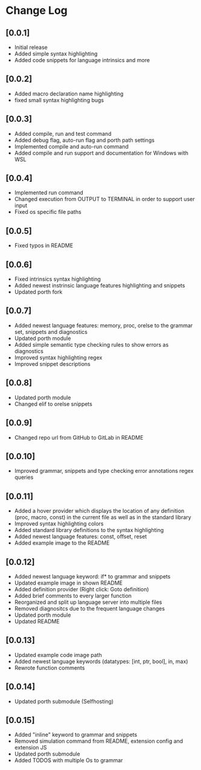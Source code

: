 # Change Log

## [0.0.1]

- Initial release
- Added simple syntax highlighting
- Added code snippets for language intrinsics and more

## [0.0.2]

- Added macro declaration name highlighting
- fixed small syntax highlighting bugs

## [0.0.3]

- Added compile, run and test command
- Added debug flag, auto-run flag and porth path settings
- Implemented compile and auto-run command
- Added compile and run support and documentation for Windows with WSL

## [0.0.4]

- Implemented run command
- Changed execution from OUTPUT to TERMINAL in order to support user input
- Fixed os specific file paths

## [0.0.5]

- Fixed typos in README

## [0.0.6]

- Fixed intrinsics syntax highlighting
- Added newest instrinsic language features highlighting and snippets
- Updated porth fork

## [0.0.7]

- Added newest language features: memory, proc, orelse to the grammar set, snippets and diagnostics
- Updated porth module
- Added simple semantic type checking rules to show errors as diagnostics
- Improved syntax highlighting regex
- Improved snippet descriptions

## [0.0.8]

- Updated porth module
- Changed elif to orelse snippets

## [0.0.9]

- Changed repo url from GitHub to GitLab in README

## [0.0.10]

- Improved grammar, snippets and type checking error annotations regex queries

## [0.0.11]

- Added a hover provider which displays the location of any definition (proc, macro, const) in the current file as well as in the standard library
- Improved syntax highlighting colors
- Added standard library definitions to the syntax highlighting
- Added newest language features: const, offset, reset
- Added example image to the README

## [0.0.12]

- Added newest language keyword: if* to grammar and snippets
- Updated example image in shown README
- Added definition provider (Right click: Goto definition)
- Added brief comments to every larger function
- Reorganized and split up language server into multiple files
- Removed diagnositcs due to the frequent language changes
- Updated porth module
- Updated README

## [0.0.13]

- Updated example code image path
- Added newest language keywords (datatypes: [int, ptr, bool], in, max)
- Rewrote function comments

## [0.0.14]

- Updated porth submodule (Selfhosting)

## [0.0.15]

- Added "inline" keyword to grammar and snippets
- Removed simulation command from README, extension config and extension JS
- Updated porth submodule
- Added TODOS with multiple Os to grammar